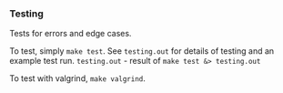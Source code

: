 ### Testing

Tests for errors and edge cases. 

To test, simply `make test`.
See `testing.out` for details of testing and an example test run.
`testing.out` - result of `make test &> testing.out`

To test with valgrind, `make valgrind`.